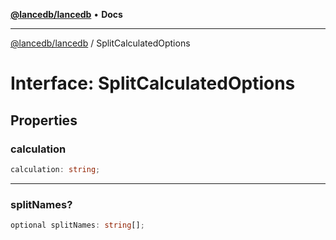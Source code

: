[**@lancedb/lancedb**](../README.md) • **Docs**

***

[@lancedb/lancedb](../globals.md) / SplitCalculatedOptions

# Interface: SplitCalculatedOptions

## Properties

### calculation

```ts
calculation: string;
```

***

### splitNames?

```ts
optional splitNames: string[];
```
